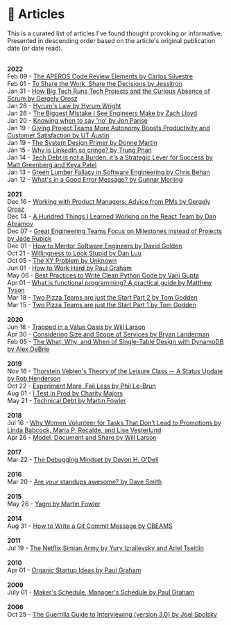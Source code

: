 # 📄 Articles
This is a curated list of articles I've found thought provoking or informative. Presented in descending order based on the article's original publication date (or date read).

<br>
<b>2022</b>
<br>
Feb 09 - <a href="https://www.linkedin.com/pulse/aperos-code-review-elements-carlos-silvestre/">The APEROS Code Review Elements by Carlos Silvestre</a>
<br>
Feb 01 - <a href="https://jessitron.com/2022/02/01/to-share-the-work-share/">To Share the Work, Share the Decisions by Jessitron</a>
<br>
Jan 31 - <a href="https://blog.pragmaticengineer.com/project-management-at-big-tech/">How Big Tech Runs Tech Projects and the Curious Absence of Scrum by Gergely Orosz</a>
<br>
Jan 28 - <a href="https://www.hyrumslaw.com/">Hyrum's Law by Hyrum Wright</a>
<br>
Jan 26 - <a href="https://www.thezbook.com/the-biggest-mistake-i-see-engineers-make-2/">The Biggest Mistake I See Engineers Make by Zach Lloyd</a>
<br>
Jan 20 - <a href="https://github.com/readme/guides/decision-framework">Knowing when to say 'no' by Jon Parise</a>
<br>
Jan 19 - <a href="https://news.utexas.edu/2022/01/19/giving-project-teams-more-autonomy-boosts-productivity-and-customer-satisfaction/">Giving Project Teams More Autonomy Boosts Productivity and Customer Satisfaction by UT Austin</a>
<br>
Jan 19 - <a href="https://github.com/donnemartin/system-design-primer">The System Design Primer by Donne Martin</a>
<br>
Jan 15 - <a href="https://trungphan.substack.com/p/why-is-linkedin-so-cringe">Why is LinkedIn so cringe? by Trung Phan</a>
<br>
Jan 14 - <a href="https://www.reforge.com/blog/managing-tech-debt">Tech Debt is not a Burden, it's a Strategic Lever for Success by Matt Greenberg and Keya Patel</a>
<br>
Jan 13 - <a href="https://www.chrisbehan.ca/posts/green-lumber-fallacy-in-software">Green Lumber Fallacy in Software Engineering by Chris Behan</a>
<br>
Jan 12 - <a href="https://www.morling.dev/blog/whats-in-a-good-error-message/">What's in a Good Error Message? by Gunnar Morling</a>
<br>

<br>
<b>2021</b>
<br>
Dec 16 - <a href="https://newsletter.pragmaticengineer.com/p/working-with-product-managers-advice-from-pms">Working with Product Managers: Advice from PMs by Gergely Orosz</a>
<br>
Dec 14 - <a href="https://threadreaderapp.com/thread/1470613731071696896.html">A Hundred Things I Learned Working on the React Team by Dan Abramov</a>
<br>
Dec 07 - <a href="https://www.rubick.com/milestones-not-projects/">Great Engineering Teams Focus on Milestones instead of Projects by Jade Rubick</a>
<br>
Dec 01 - <a href="https://xdg.me/mentor-engineers/">How to Mentor Software Engineers by David Golden</a>
<br>
Oct 21 - <a href="https://danluu.com/look-stupid/">Willingness to Look Stupid by Dan Luu</a>
<br>
Oct 05 - <a href="https://xyproblem.info/">The XY Problem by Unknown</a>
<br>
Jun 01 - <a href="http://www.paulgraham.com/hwh.html">How to Work Hard by Paul Graham</a>
<br>
May 06 - <a href="https://www.geeksforgeeks.org/best-practices-to-write-clean-python-code/">Best Practices to Write Clean Python Code by Vani Gupta</a>
<br>
Apr 01 - <a href="https://www.infoworld.com/article/3613715/what-is-functional-programming-a-practical-guide.html">What is functional programming? A practical guide by Matthew Tyson</a>
<br>
Mar 18 - <a href="https://aws.amazon.com/blogs/enterprise-strategy/two-pizza-teams-are-just-the-start-accountability-and-empowerment-are-key-to-high-performing-agile-organizations-part-2/">Two Pizza Teams are just the Start Part 2 by Tom Godden</a>
<br>
Mar 15 - <a href="https://aws.amazon.com/blogs/enterprise-strategy/two-pizza-teams-are-just-the-start-accountability-and-empowerment-are-key-to-high-performing-agile-organizations-part-1/">Two Pizza Teams are just the Start Part 1 by Tom Godden</a>
<br>

<br>
<b>2020</b>
<br>
Jun 18 - <a href="https://lethain.com/values-oasis/">Trapped in a Value Oasis by Will Larson</a>
<br>
Apr 30 - <a href="https://aws.amazon.com/blogs/enterprise-strategy/considering-size-and-scope-of-services/">Considering Size and Scope of Services by Bryan Landerman</a>
<br>
Feb 05 - <a href="https://www.alexdebrie.com/posts/dynamodb-single-table/">The What, Why, and When of Single-Table Design with DynamoDB by Alex DeBrie</a>
<br>

<br>
<b>2019</b>
<br>
Nov 16 - <a href="https://quillette.com/2019/11/16/thorstein-veblens-theory-of-the-leisure-class-a-status-update/#:~:text=Thorstein%20Veblen's%20Theory%20of%20the%20Leisure%20Class%E2%80%94A%20Status%20Update,-Rob%20Henderson&text=Luxury%20beliefs%20are%20ideas%20and,class%20with%20their%20material%20accoutrements.">Thorstein Veblen's Theory of the Leisure Class -- A Status Update by Rob Henderson</a>
<br>
Oct 22 - <a href="https://aws.amazon.com/blogs/enterprise-strategy/experiment-more-fail-less/">Experiment More, Fail Less by Phil Le-Brun</a>
<br>
Aug 01 - <a href="https://increment.com/testing/i-test-in-production/">I Test in Prod by Charity Majors</a>
<br>
May 21 - <a href="https://martinfowler.com/bliki/TechnicalDebt.html">Technical Debt by Martin Fowler</a>
<br>

<br>
<b>2018</b>
<br>
Jul 16 - <a href="https://hbr.org/2018/07/why-women-volunteer-for-tasks-that-dont-lead-to-promotions">Why Women Volunteer for Tasks That Don’t Lead to Promotions by Linda Babcock, Maria P. Recalde, and Lise Vesterlund</a>
<br>
Apr 26 - <a href="https://lethain.com/model-document-share/">Model, Document and Share by Will Larson</a>
<br>


<br>
<b>2017</b>
<br>
Mar 22 - <a href="https://queue.acm.org/detail.cfm?id=3068754">The Debugging Mindset by Devon H. O'Dell</a>
<br>

<br>
<b>2016</b>
<br>
Mar 20 - <a href="https://blog.standuply.com/are-your-standups-awesome-91fb124033be">Are your standups awesome? by Dave Smith</a>
<br>

<br>
<b>2015</b>
<br>
May 26 - <a href="https://martinfowler.com/bliki/Yagni.html">Yagni by Martin Fowler</a>
<br>

<br>
<b>2014</b>
<br>
Aug 31 - <a href="https://cbea.ms/git-commit/">How to Write a Git Commit Message by CBEAMS</a>
<br>

<br>
<b>2011</b>
<br>
Jul 19 - <a href="https://netflixtechblog.com/the-netflix-simian-army-16e57fbab116">The Netflix Simian Army by Yury Izrailevsky and Ariel Tseitlin</a>
<br>

<br>
<b>2010</b>
<br>
Apr 01 - <a href="http://www.paulgraham.com/organic.html">Organic Startup Ideas by Paul Graham</a>
<br>

<br>
<b>2009</b>
<br>
July 01 - <a href="http://www.paulgraham.com/makersschedule.html">Maker's Schedule, Manager's Schedule by Paul Graham</a>
<br>

<br>
<b>2006</b>
<br>
Oct 25 - <a href="https://www.joelonsoftware.com/2006/10/25/the-guerrilla-guide-to-interviewing-version-30/">The Guerrilla Guide to Interviewing (version 3.0) by Joel Spolsky</a>

